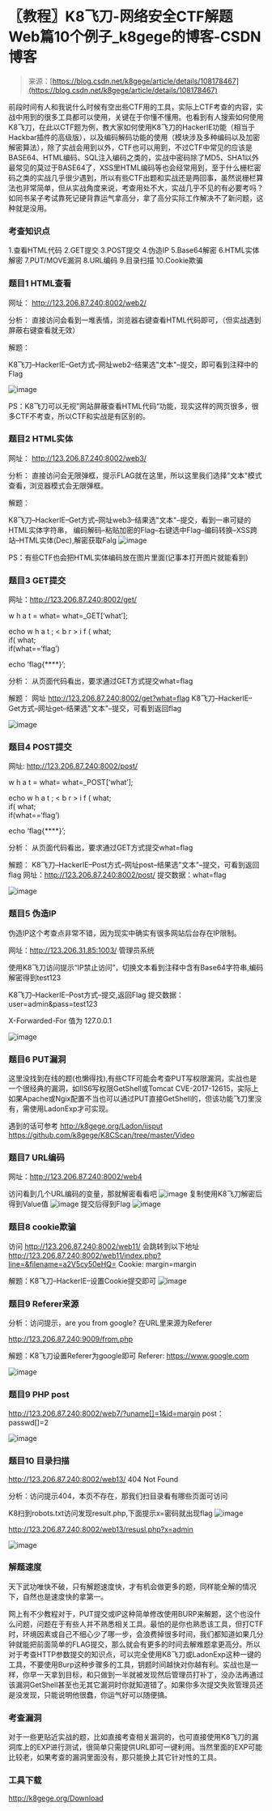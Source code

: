 <!--yml
category: 未分类
date: 2022-04-26 14:19:07
-->

# 〖教程〗K8飞刀-网络安全CTF解题Web篇10个例子_k8gege的博客-CSDN博客

> 来源：[https://blog.csdn.net/k8gege/article/details/108178467](https://blog.csdn.net/k8gege/article/details/108178467)

前段时间有人和我说什么时候有空出些CTF用的工具，实际上CTF考查的内容，实战中用到的很多工具都可以使用，关键在于你懂不懂用。也看到有人搜索如何使用K8飞刀，在此以CTF题为例，教大家如何使用K8飞刀的HackerIE功能（相当于Hackbar插件的高级版），以及编码解码功能的使用（模块涉及多种编码以及加密解密算法），除了实战会用到以外，CTF也可以用到，不过CTF中常见的应该是BASE64、HTML编码、SQL注入编码之类的，实战中密码除了MD5、SHA1以外最常见的莫过于BASE64了，XSS里HTML编码等也会经常用到，至于什么栅栏密码之类的实战几乎很少遇到，所以有些CTF出题和实战还是两回事，虽然说栅栏算法也非常简单，但从实战角度来说，考查用处不大，实战几乎不见的有必要考吗？如同书呆子考试靠死记硬背靠运气拿高分，拿了高分实际工作解决不了新问题，这种就是没用。

### 考查知识点

1.查看HTML代码
2.GET提交
3.POST提交
4.伪造IP
5.Base64解密
6.HTML实体解密
7.PUT/MOVE漏洞
8.URL编码
9.目录扫描
10.Cookie欺骗

### 题目1 HTML查看

网址： http://123.206.87.240:8002/web2/

分析：
直接访问会看到一堆表情，浏览器右键查看HTML代码即可，（但实战遇到屏蔽右键查看就无效）

解题：

K8飞刀–HackerIE–Get方式–网址web2–结果选"文本"–提交，即可看到注释中的Flag

![image](img/7951615c37404f4a1d998438446db88b.png)

PS：K8飞刀可以无视”网站屏蔽查看HTML代码“功能，现实这样的网页很多，很多CTF不考查，所以CTF和实战是有区别的。

### 题目2 HTML实体

网址： http://123.206.87.240:8002/web3/

分析：
直接访问会无限弹框，提示FLAG就在这里，所以这里我们选择"文本"模式查看，浏览器模式会无限弹框。

解题：

K8飞刀–HackerIE–Get方式–网址web3–结果选"文本"–提交，看到一串可疑的HTML实体字符串，
编码解码–粘贴加密的Flag–右键选中Flag–编码转换–XSS跨站–HTML实体(Dec),解密获取Falg
![image](img/4837271c68d758156c1fe4e314ba5160.png)

PS：有些CTF也会把HTML实体编码放在图片里面(记事本打开图片就能看到)

### 题目3 GET提交

网址：http://123.206.87.240:8002/get/

w h a t = what= what=_GET[‘what’];

echo w h a t ; < b r > i f ( what;<br> if( what;<br>if(what==‘flag’)

echo ‘flag{****}’; 

分析：
从页面代码看出，要求通过GET方式提交what=flag

解题：
网址 http://123.206.87.240:8002/get?what=flag
K8飞刀–HackerIE–Get方式–网址get–结果选"文本"–提交，可看到返回flag

![image](img/e458b71a85e6ba879dc13508d5d5946c.png)

### 题目4 POST提交

网址: http://123.206.87.240:8002/post/

w h a t = what= what=_POST[‘what’];

echo w h a t ; < b r > i f ( what;<br> if( what;<br>if(what==‘flag’)

echo ‘flag{****}’; 

分析：
从页面代码看出，要求通过GET方式提交what=flag

解题：
K8飞刀–HackerIE–Post方式–网址post–结果选"文本"–提交，可看到返回flag
网址：http://123.206.87.240:8002/post/ 提交数据：what=flag

![image](img/36a61ad8dd0695ffc9444ead9536755e.png)

### 题目5 伪造IP

伪造IP这个考查点非常不错，因为现实中确实有很多网站后台存在IP限制。

网址：http://123.206.31.85:1003/ 管理员系统

使用K8飞刀访问提示“IP禁止访问”，切换文本看到注释中含有Base64字符串,编码解密得到test123

K8飞刀–HackerIE–Post方式–提交,返回Flag
提交数据：user=admin&pass=test123

X-Forwarded-For 值为 127.0.0.1

![image](img/ebba3216546d247adef06db2a36053e6.png)

### 题目6 PUT漏洞

这里没找到在线的题(也懒得找),有些CTF可能会考查PUT写权限漏洞，实战也是一个很经典的漏洞，如IIS6写权限GetShell或Tomcat CVE-2017-12615，实际上如果Apache或Ngix配置不当也可以通过PUT直接GetShell的，但该功能飞刀里没有，需使用LadonExp才可实现。

遇到的话可参考
http://k8gege.org/Ladon/iisput
https://github.com/k8gege/K8CScan/tree/master/Video

### 题目7 URL编码

网址：http://123.206.87.240:8002/web4

访问看到几个URL编码的变量，那就解密看看吧
![image](img/effcf0e9c57c4068b80110b46110db24.png)
复制使用K8飞刀解密后得到Value值
![image](img/80b0fcb650788dd0b1b6e7a6f13cf50b.png)
提交后得到Flag
![image](img/fbba2cb5ae1e36edc12a6e29df85436c.png)

### 题目8 cookie欺骗

访问 http://123.206.87.240:8002/web11/ 会跳转到以下地址
http://123.206.87.240:8002/web11/index.php?line=&filename=a2V5cy50eHQ=
Cookie: margin=margin

解题：K8飞刀–HackerIE–设置Cookie提交即可
![image](img/7cdd0800f7c050a0aeaa7d541418d932.png)

### 题目9 Referer来源

分析：访问提示，are you from google? 在URL里来源为Referer

http://123.206.87.240:9009/from.php

解题：K8飞刀设置Referer为google即可
Referer: https://www.google.com

![image](img/ea00a1f5e97abd4d9005d137d896d732.png)

### 题目9 PHP post

http://123.206.87.240:8002/web7/?uname[]=1&id=margin
post：passwd[]=2

![image](img/4b6704f3b342780d906f29c4f1103bf3.png)

### 题目10 目录扫描

http://123.206.87.240:8002/web13/
404 Not Found

分析：访问提示404，本页不存在，那我们扫目录看有哪些页面可访问

K8扫到robots.txt访问发现result.php,下面提示x=密码就出现flag
![image](img/798a4f894f97a863b5dacbc526f469b7.png)

http://123.206.87.240:8002/web13/resusl.php?x=admin

![image](img/2f755c0fa0643d37ebafd30d24019357.png)

### 解题速度

天下武功唯快不破，只有解题速度快，才有机会做更多的题，同样能全解的情况下，自然也是速度快的拿第一。

网上有不少教程对于，PUT提交或IP这种简单修改使用BURP来解题，这个也没什么问题，问题在于有些人并不熟悉相关工具。最怕的是你也熟悉该工具，但打CTF时，环境因素或自己不细心少了哪一步，会浪费掉很多时间，我们都知道如果几分钟就能把前面简单的FLAG提交，那么就会有更多的时间去解难题拿更高分。所以对于考查HTTP参数提交的知识点，可以完全使用K8飞刀或LadonExp这种一键的工具，不要使用Burp这种步骤多的工具，钥题时间越快对你越有利。实战也是一样，你早一天拿到目标，和只做到一半就被发现然后管理员打补丁，没办法再通过该漏洞GetShell甚至也无其它漏洞时你就知道错了。如果你多次提交失败管理员还是没发现，只能说明他很蠢，你运气好可以随便搞。

### 考查漏洞

对于一些更贴近实战的题，比如直接考查相关漏洞的，也可直接使用K8飞刀的漏洞库上的EXP进行测试，很简单只需提供URL即可一键利用。当然里面的EXP可能比较老，如果考查的漏洞里面没有，那只能换上其它针对性的工具。

### 工具下载

http://k8gege.org/Download